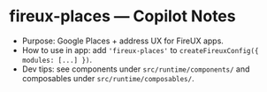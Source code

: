 # fireux-places — Copilot Notes

- Purpose: Google Places + address UX for FireUX apps.
- How to use in app: add `'fireux-places'` to `createFireuxConfig({ modules: [...] })`.
- Dev tips: see components under `src/runtime/components/` and composables under `src/runtime/composables/`.
